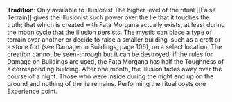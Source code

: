 **Tradition**: Only available to Illusionist 
The higher level of the ritual [[False Terrain]] gives the Illusionist such power over the lie that it touches the truth; that which is created with Fata Morgana actually exists, at least during the moon cycle that the illusion persists. The mystic can place a type of terrain over another or decide to raise a smaller building, such as a croft or a stone fort (see Damage on Buildings, page 106), on a select location. The creation cannot be seen-through but it can be destroyed; if the rules for Damage on Buildings are used, the Fata Morgana has half the Toughness of a corresponding building. After one month, the illusion fades away over the course of a night. Those who were inside during the night end up on the ground and nothing of the lie remains. Performing the ritual costs one Experience point.